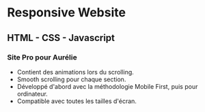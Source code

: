 # Responsive Website
## HTML - CSS - Javascript
### Site Pro pour Aurélie

- Contient des animations lors du scrolling.
- Smooth scrolling pour chaque section.
- Développé d'abord avec la méthodologie Mobile First, puis pour ordinateur.
- Compatible avec toutes les tailles d'écran.




